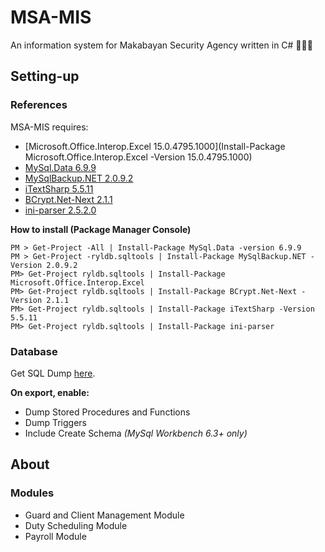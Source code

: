 # MSA-MIS
An information system for Makabayan Security Agency written in C# &#x1F499;&#x1F499;&#x1F499;

## Setting-up
### References
MSA-MIS requires:
- [Microsoft.Office.Interop.Excel 15.0.4795.1000](Install-Package Microsoft.Office.Interop.Excel -Version 15.0.4795.1000)
- [MySql.Data 6.9.9](https://www.nuget.org/packages/MySql.Data/6.9.9)
- [MySqlBackup.NET 2.0.9.2](https://www.nuget.org/packages/MySqlBackup.NET/2.0.9.2) 
- [iTextSharp 5.5.11](https://www.nuget.org/packages/iTextSharp/5.5.11)
- [BCrypt.Net-Next 2.1.1](https://www.nuget.org/packages/BCrypt.Net-Next/2.1.1)
- [ini-parser 2.5.2.0](https://github.com/rickyah/ini-parser)

**How to install (Package Manager Console)**
```
PM > Get-Project -All | Install-Package MySql.Data -version 6.9.9
PM > Get-Project -ryldb.sqltools | Install-Package MySqlBackup.NET -Version 2.0.9.2
PM> Get-Project ryldb.sqltools | Install-Package Microsoft.Office.Interop.Excel
PM> Get-Project ryldb.sqltools | Install-Package BCrypt.Net-Next -Version 2.1.1
PM> Get-Project ryldb.sqltools | Install-Package iTextSharp -Version 5.5.11 
PM> Get-Project ryldb.sqltools | Install-Package ini-parser
```

### Database 
Get SQL Dump [here](https://github.com/lerycibalio/msa-mis/tree/master/sql).

**On export, enable:** 
- Dump Stored Procedures and Functions
- Dump Triggers
- Include Create Schema *(MySql Workbench 6.3+ only)*

## About
### Modules
* Guard and Client Management Module
* Duty Scheduling Module
* Payroll Module
